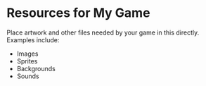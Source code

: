 # Resources for My Game

Place artwork and other files needed by your game in this directly. Examples include:

- Images
- Sprites
- Backgrounds
- Sounds

